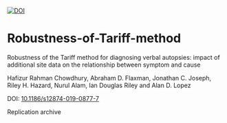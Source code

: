 [![DOI](https://zenodo.org/badge/228509541.svg)](https://zenodo.org/badge/latestdoi/228509541)

# Robustness-of-Tariff-method
Robustness of the Tariff method for diagnosing verbal autopsies: impact of additional site data on the relationship between symptom and cause

Hafizur Rahman Chowdhury, Abraham D. Flaxman, Jonathan C. Joseph, Riley H. Hazard, Nurul Alam, Ian Douglas Riley and Alan D. Lopez

DOI: [10.1186/s12874-019-0877-7](https://doi.org/10.1186/s12874-019-0877-7)

Replication archive
